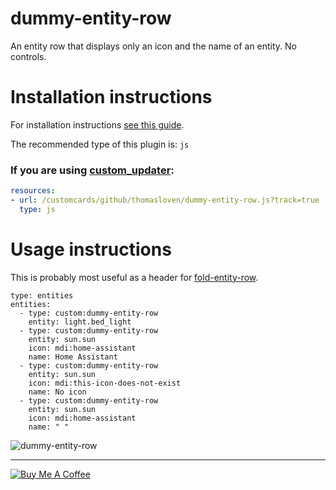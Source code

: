 dummy-entity-row
================

An entity row that displays only an icon and the name of an entity. No controls.

# Installation instructions

For installation instructions [see this guide](https://github.com/thomasloven/hass-config/wiki/Lovelace-Plugins).

The recommended type of this plugin is: `js`

### If you are using [custom\_updater](https://github.com/custom-components/custom_updater):
```yaml
resources:
- url: /customcards/github/thomasloven/dummy-entity-row.js?track=true
  type: js
```


# Usage instructions

This is probably most useful as a header for [fold-entity-row](https://github.com/thomasloven/lovelace-fold-entity-row).

```
type: entities
entities:
  - type: custom:dummy-entity-row
    entity: light.bed_light
  - type: custom:dummy-entity-row
    entity: sun.sun
    icon: mdi:home-assistant
    name: Home Assistant
  - type: custom:dummy-entity-row
    entity: sun.sun
    icon: mdi:this-icon-does-not-exist
    name: No icon
  - type: custom:dummy-entity-row
    entity: sun.sun
    icon: mdi:home-assistant
    name: " "
```

![dummy-entity-row](https://user-images.githubusercontent.com/1299821/55743659-29a4aa00-5a33-11e9-81d7-4e094a372350.png)


---
<a href="https://www.buymeacoffee.com/uqD6KHCdJ" target="_blank"><img src="https://www.buymeacoffee.com/assets/img/custom_images/white_img.png" alt="Buy Me A Coffee" style="height: auto !important;width: auto !important;" ></a>
